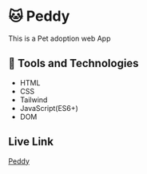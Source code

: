 # 🐱 Peddy
This is a Pet adoption web App
## 🚀 Tools and Technologies
- HTML
- CSS
- Tailwind
- JavaScript(ES6+)
- DOM
## Live Link

[Peddy](https://fail2.github.io/Quiz-App/)
